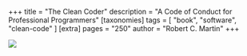+++
title = "The Clean Coder"
description = "A Code of Conduct for Professional Programmers"
[taxonomies]
tags = [ "book", "software", "clean-code" ]
[extra]
pages = "250"
author = "Robert C. Martin"
+++

<a target="_blank"  href="https://www.amazon.de/gp/product/0137081073/ref=as_li_tl?ie=UTF8&camp=1638&creative=6742&creativeASIN=0137081073&linkCode=as2&tag=chemaclass-21&linkId=c26a76e9b164910139966c9b19d9a6e2">
    <img border="0" src="https://images-na.ssl-images-amazon.com/images/I/51lbNIP1YLL._SX381_BO1,204,203,200_.jpg" >
</a>

<!-- more -->
